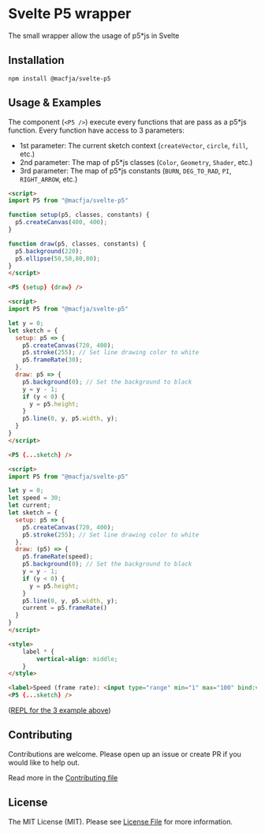 # Svelte P5 wrapper

The small wrapper allow the usage of p5*js in Svelte

## Installation

```
npm install @macfja/svelte-p5
```

## Usage & Examples

The component (`<P5 />`) execute every functions that are pass as a p5*js function.
Every function have access to 3 parameters:
- 1st parameter: The current sketch context (`createVector`, `circle`, `fill`, etc.)
- 2nd parameter: The map of p5*js classes (`Color`, `Geometry`, `Shader`, etc.)
- 3rd parameter: The map of p5*js constants (`BURN`, `DEG_TO_RAD`, `PI`, `RIGHT_ARROW`, etc.)

```html
<script>
import P5 from "@macfja/svelte-p5"

function setup(p5, classes, constants) {
  p5.createCanvas(400, 400);
}

function draw(p5, classes, constants) {
  p5.background(220);
  p5.ellipse(50,50,80,80);
}
</script>

<P5 {setup} {draw} />
```

```html
<script>
import P5 from "@macfja/svelte-p5"

let y = 0;
let sketch = {
  setup: p5 => {
    p5.createCanvas(720, 400);
    p5.stroke(255); // Set line drawing color to white
    p5.frameRate(30);
  },
  draw: p5 => {
    p5.background(0); // Set the background to black
    y = y - 1;
    if (y < 0) {
      y = p5.height;
    }
    p5.line(0, y, p5.width, y);
  }
}
</script>

<P5 {...sketch} />
```

```html
<script>
import P5 from "@macfja/svelte-p5"

let y = 0;
let speed = 30;
let current;
let sketch = {
  setup: p5 => {
    p5.createCanvas(720, 400);
    p5.stroke(255); // Set line drawing color to white
  },
  draw: (p5) => {
    p5.frameRate(speed);
    p5.background(0); // Set the background to black
    y = y - 1;
    if (y < 0) {
      y = p5.height;
    }
    p5.line(0, y, p5.width, y);
    current = p5.frameRate()
  }
}
</script>

<style>
	label * {
		vertical-align: middle;
	}
</style>

<label>Speed (frame rate): <input type="range" min="1" max="100" bind:value="{speed}" /> {speed} (Current framerate: {Math.round((current + Number.EPSILON) * 100) / 100})</label>
<P5 {...sketch} />
```
([REPL for the 3 example above](https://svelte.dev/repl/5501d3af4d8e4c2caa17324c9724a8f8?version=3.29.4))

## Contributing

Contributions are welcome. Please open up an issue or create PR if you would like to help out.

Read more in the [Contributing file](CONTRIBUTING.md)

## License

The MIT License (MIT). Please see [License File](LICENSE.md) for more information.
